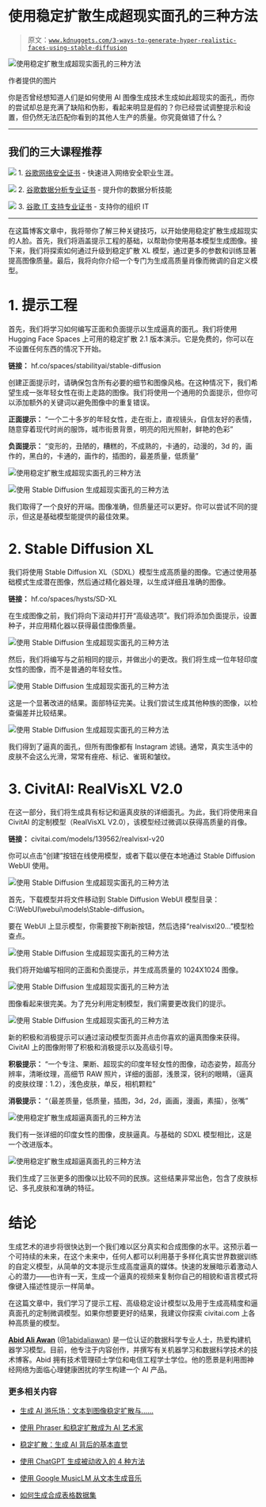 # 使用稳定扩散生成超现实面孔的三种方法

> 原文：[`www.kdnuggets.com/3-ways-to-generate-hyper-realistic-faces-using-stable-diffusion`](https://www.kdnuggets.com/3-ways-to-generate-hyper-realistic-faces-using-stable-diffusion)

![使用稳定扩散生成超现实面孔的三种方法](img/c5a3321c0b0fb249f21321a0baaf5fb6.png)

作者提供的图片

你是否曾经想知道人们是如何使用 AI 图像生成技术生成如此超现实的面孔，而你的尝试却总是充满了缺陷和伪影，看起来明显是假的？你已经尝试调整提示和设置，但仍然无法匹配你看到的其他人生产的质量。你究竟做错了什么？

* * *

## 我们的三大课程推荐

![](img/0244c01ba9267c002ef39d4907e0b8fb.png) 1\. [谷歌网络安全证书](https://www.kdnuggets.com/google-cybersecurity) - 快速进入网络安全职业生涯。

![](img/e225c49c3c91745821c8c0368bf04711.png) 2\. [谷歌数据分析专业证书](https://www.kdnuggets.com/google-data-analytics) - 提升你的数据分析技能

![](img/0244c01ba9267c002ef39d4907e0b8fb.png) 3\. [谷歌 IT 支持专业证书](https://www.kdnuggets.com/google-itsupport) - 支持你的组织 IT

* * *

在这篇博客文章中，我将带你了解三种关键技巧，以开始使用稳定扩散生成超现实的人脸。首先，我们将涵盖提示工程的基础，以帮助你使用基本模型生成图像。接下来，我们将探索如何通过升级到稳定扩散 XL 模型，通过更多的参数和训练显著提高图像质量。最后，我将向你介绍一个专门为生成高质量肖像而微调的自定义模型。

# 1\. 提示工程

首先，我们将学习如何编写正面和负面提示以生成逼真的面孔。我们将使用 Hugging Face Spaces 上可用的稳定扩散 2.1 版本演示。它是免费的，你可以在不设置任何东西的情况下开始。

**链接：** hf.co/spaces/stabilityai/stable-diffusion

创建正面提示时，请确保包含所有必要的细节和图像风格。在这种情况下，我们希望生成一张年轻女性在街上走路的图像。我们将使用一个通用的负面提示，但你可以添加额外的关键词以避免图像中的重复错误。

**正面提示：** “一个二十多岁的年轻女性，走在街上，直视镜头，自信友好的表情，随意穿着现代时尚的服饰，城市街景背景，明亮的阳光照射，鲜艳的色彩”

**负面提示：** “变形的，丑陋的，糟糕的，不成熟的，卡通的，动漫的，3d 的，画作的，黑白的，卡通的，画作的，插图的，最差质量，低质量”

![使用稳定扩散生成超现实面孔的三种方法](img/420a40bc90832d1df9b5e7f92ee2b138.png)

![使用 Stable Diffusion 生成超现实面孔的三种方法](img/4d26b18b4304ce69293a004bc43f03dd.png)

我们取得了一个良好的开端。图像准确，但质量还可以更好。你可以尝试不同的提示，但这是基础模型能提供的最佳效果。

# 2\. Stable Diffusion XL

我们将使用 Stable Diffusion XL（SDXL）模型生成高质量的图像。它通过使用基础模式生成潜在图像，然后通过精化器处理，以生成详细且准确的图像。

**链接：** hf.co/spaces/hysts/SD-XL

在生成图像之前，我们将向下滚动并打开“高级选项”。我们将添加负面提示，设置种子，并应用精化器以获得最佳图像质量。

![使用 Stable Diffusion 生成超现实面孔的三种方法](img/d1cacd0ec92a2311d5a5c978b383bd0a.png)

然后，我们将编写与之前相同的提示，并做出小的更改。我们将生成一位年轻印度女性的图像，而不是普通的年轻女性。

![使用 Stable Diffusion 生成超现实面孔的三种方法](img/5ed114cb449ec52146acd71c123011ec.png)

这是一个显著改进的结果。面部特征完美。让我们尝试生成其他种族的图像，以检查偏差并比较结果。

![使用 Stable Diffusion 生成超现实面孔的三种方法](img/a76ea72c725f83e0cbaf555c9fb275dc.png)

我们得到了逼真的面孔，但所有图像都有 Instagram 滤镜。通常，真实生活中的皮肤不会这么光滑，常常有痤疮、标记、雀斑和皱纹。

# 3\. CivitAI: RealVisXL V2.0

在这一部分，我们将生成具有标记和逼真皮肤的详细面孔。为此，我们将使用来自 CivitAI 的定制模型（RealVisXL V2.0），该模型经过微调以获得高质量的肖像。

**链接：** civitai.com/models/139562/realvisxl-v20

你可以点击“创建”按钮在线使用模型，或者下载以便在本地通过 Stable Diffusion WebUI 使用。

![使用 Stable Diffusion 生成超现实面孔的三种方法](img/138b1c24815f3ade8300ab1b84f835a3.png)

首先，下载模型并将文件移动到 Stable Diffusion WebUI 模型目录：C:\WebUI\webui\models\Stable-diffusion。

要在 WebUI 上显示模型，你需要按下刷新按钮，然后选择“realvisxl20…”模型检查点。

![使用 Stable Diffusion 生成超现实面孔的三种方法](img/ca4f7396e588ba86529cdb101478bdac.png)

我们将开始编写相同的正面和负面提示，并生成高质量的 1024X1024 图像。

![使用 Stable Diffusion 生成超现实面孔的三种方法](img/10ce765be34ff78475da378604ff1f1f.png)

图像看起来很完美。为了充分利用定制模型，我们需要更改我们的提示。

![使用 Stable Diffusion 生成超现实面孔的三种方法](img/4c1e2ec2dd12ae27bf76eed2eabb5250.png)

新的积极和消极提示可以通过滚动模型页面并点击你喜欢的逼真图像来获得。CivitAI 上的图像附带了积极和消极提示以及高级引导。

**积极提示：** “一个专注、果断、超现实的印度年轻女性的图像，动态姿势，超高分辨率，清晰纹理，高细节 RAW 照片，详细的面部，浅景深，锐利的眼睛，（逼真的皮肤纹理：1.2），浅色皮肤，单反，相机颗粒”

**消极提示：** “（最差质量，低质量，插图，3d，2d，画画，漫画，素描），张嘴”

![使用稳定扩散生成超逼真面孔的三种方法](img/43b0fed10fe92e5324a6a04cde82bdc9.png)

我们有一张详细的印度女性的图像，皮肤逼真。与基础的 SDXL 模型相比，这是一个改进版本。

![使用稳定扩散生成超逼真面孔的三种方法](img/718a8db49d84eba473832ab493fa9bd5.png)

我们生成了三张更多的图像以比较不同的民族。这些结果非常出色，包含了皮肤标记、多孔皮肤和准确的特征。

# 结论

生成艺术的进步将很快达到一个我们难以区分真实和合成图像的水平。这预示着一个可持续的未来，在这个未来中，任何人都可以利用基于多样化真实世界数据训练的自定义模型，从简单的文本提示生成高度逼真的媒体。快速的发展暗示着激动人心的潜力——也许有一天，生成一个逼真的视频来复制你自己的相貌和语言模式将像键入描述性提示一样简单。

在这篇文章中，我们学习了提示工程、高级稳定设计模型以及用于生成高精度和逼真面孔的定制微调模型。如果你想要更好的结果，我建议你探索 civitai.com 上各种高质量的模型。

[](https://www.polywork.com/kingabzpro)****[Abid Ali Awan](https://www.polywork.com/kingabzpro)**** ([@1abidaliawan](https://www.linkedin.com/in/1abidaliawan)) 是一位认证的数据科学专业人士，热爱构建机器学习模型。目前，他专注于内容创作，并撰写有关机器学习和数据科学技术的技术博客。Abid 拥有技术管理硕士学位和电信工程学士学位。他的愿景是利用图神经网络为面临心理健康困扰的学生构建一个 AI 产品。

### 更多相关内容

+   [生成 AI 游乐场：文本到图像稳定扩散与……](https://www.kdnuggets.com/2024/02/intel-generative-ai-playground-text-to-image-stable-diffusion)

+   [使用 Phraser 和稳定扩散成为 AI 艺术家](https://www.kdnuggets.com/2022/09/become-ai-artist-phraser-stable-diffusion.html)

+   [稳定扩散：生成 AI 背后的基本直觉](https://www.kdnuggets.com/2023/06/stable-diffusion-basic-intuition-behind-generative-ai.html)

+   [使用 ChatGPT 生成被动收入的 4 种方法](https://www.kdnuggets.com/2023/03/4-ways-generate-passive-income-chatgpt.html)

+   [使用 Google MusicLM 从文本生成音乐](https://www.kdnuggets.com/2023/06/generate-music-text-google-musiclm.html)

+   [如何生成合成表格数据集](https://www.kdnuggets.com/2022/03/generate-tabular-synthetic-dataset.html)
